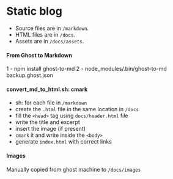 # Static blog

* Source files are in `/markdown`.
* HTML files are in `/docs`.
* Assets are in `/docs/assets`.



#### From Ghost to Markdown

1 - npm install ghost-to-md
2 - node_modules/.bin/ghost-to-md backup.ghost.json


#### convert_md_to_html.sh: **cmark**

* sh: for each file in `/markdown`
* create the `.html` file in the same location in `/docs`
* fill the `<head>` tag using `docs/header.html` file
* write the title and excerpt
* insert the image (if present)
* `cmark` it and write inside the `<body>`
* generate `index.html` with correct links


#### Images

Manually copied from ghost machine to `/docs/images`
